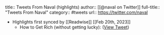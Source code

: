 title:: Tweets From Naval (highlights)
author:: [[@naval on Twitter]]
full-title:: "Tweets From Naval"
category:: #tweets
url:: https://twitter.com/naval

- Highlights first synced by [[Readwise]] [[Feb 20th, 2023]]
	- How to Get Rich (without getting lucky): ([View Tweet](https://twitter.com/naval/status/1002103360646823936))